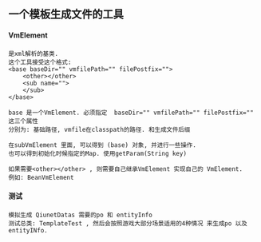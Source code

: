 
## 一个模板生成文件的工具
#### VmElement
    是xml解析的基类. 
    这个工具接受这个格式:
    <base baseDir="" vmfilePath="" filePostfix="">
        <other></other>
        <sub name="">
        </sub>
    </base>
    
    base 是一个VmElement. 必须指定  baseDir="" vmfilePath="" filePostfix="" 这三个属性
    分别为: 基础路径, vmfile在classpath的路径. 和生成文件后缀
    
    在subVmElement 里面, 可以得到 (base) 对象, 并进行一些操作. 
    也可以得到初始化时候指定的Map. 使用getParam(String key)
     
    如果需要<other></other> , 则需要自己继承VmElement 实现自己的 VmElement.
    例如: BeanVmElement
    
#### 测试
    模拟生成 QiunetDatas 需要的po 和 entityInfo
    测试总类: TemplateTest , 然后会按照游戏大部分场景适用的4种情况 来生成po 以及entityINfo.
    